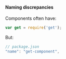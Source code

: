 
#### Naming discrepancies

Components often have:

```js
var get = require('get');
```

But:

```js
// package.json
"name": "get-component",
```

